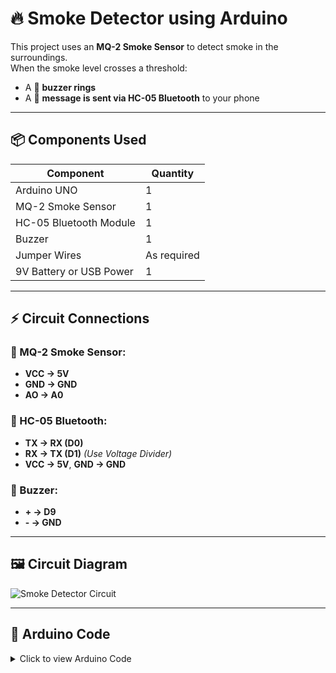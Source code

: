 # 🔥 Smoke Detector using Arduino

This project uses an **MQ-2 Smoke Sensor** to detect smoke in the surroundings.  
When the smoke level crosses a threshold:
- A 🔔 **buzzer rings**  
- A 📲 **message is sent via HC-05 Bluetooth** to your phone

---

## 📦 Components Used

| Component             | Quantity |
|-----------------------|----------|
| Arduino UNO           | 1        |
| MQ-2 Smoke Sensor     | 1        |
| HC-05 Bluetooth Module| 1        |
| Buzzer                | 1        |
| Jumper Wires          | As required |
| 9V Battery or USB Power | 1      |

---

## ⚡ Circuit Connections

### 🔌 MQ-2 Smoke Sensor:
- **VCC → 5V**  
- **GND → GND**  
- **AO → A0**

### 🔌 HC-05 Bluetooth:
- **TX → RX (D0)**  
- **RX → TX (D1)** *(Use Voltage Divider)*  
- **VCC → 5V**, **GND → GND**

### 🔔 Buzzer:
- **+ → D9**  
- **- → GND**

---

## 🖼️ Circuit Diagram

![Smoke Detector Circuit](smoke_detector_diagram.png)

---

## 🧠 Arduino Code

<details>
<summary>Click to view Arduino Code</summary>

```cpp
int smokeSensor = A0;
int buzzer = 9;
int threshold = 400;

void setup() {
  pinMode(smokeSensor, INPUT);
  pinMode(buzzer, OUTPUT);
  Serial.begin(9600);
}

void loop() {
  int smokeLevel = analogRead(smokeSensor);
  Serial.print("Smoke Level: ");
  Serial.println(smokeLevel);

  if (smokeLevel > threshold) {
    digitalWrite(buzzer, HIGH);
    Serial.println("ALERT: Smoke Detected!");
  } else {
    digitalWrite(buzzer, LOW);
  }

  delay(1000);
}
